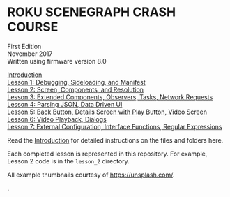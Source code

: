 # ROKU SCENEGRAPH CRASH COURSE
First Edition  
November 2017  
Written using firmware version 8.0

[Introduction](docs/Introduction.md)  
[Lesson 1: Debugging, Sideloading, and Manifest](docs/Lesson1.md)  
[Lesson 2: Screen, Components, and Resolution](docs/Lesson2.md)  
[Lesson 3: Extended Components, Observers, Tasks, Network Requests](docs/Lesson3.md)  
[Lesson 4: Parsing JSON, Data Driven UI](docs/Lesson4.md)  
[Lesson 5: Back Button, Details Screen with Play Button, Video Screen](docs/Lesson5.md)  
[Lesson 6: Video Playback, Dialogs](docs/Lesson7.md)  
[Lesson 7: External Configuration, Interface Functions, Regular Expressions](docs/Lesson7.md)  

Read the [Introduction](docs/Introduction.md) for detailed instructions on the files and folders here.

Each completed lesson is represented in this repository. For example, Lesson 2 code is in the `lesson_2` directory.

All example thumbnails courtesy of https://unsplash.com/.

.
